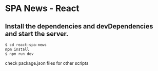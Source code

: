 # SPA News - React

## Install the dependencies and devDependencies and start the server.

```sh
$ cd react-spa-news
npm install
$ npm run dev
```
check package.json files for other scripts

